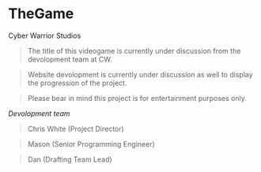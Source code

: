 # TheGame
Cyber Warrior Studios

>The title of this videogame is currently under discussion from the devolopment team at CW.

>Website devolopment is currently under discussion as well to display the progression of the project.

>Please bear in mind this project is for entertainment purposes only.



*Devolopment team*
>Chris White (Project Director)

>Mason (Senior Programming Engineer)

>Dan (Drafting Team Lead)
